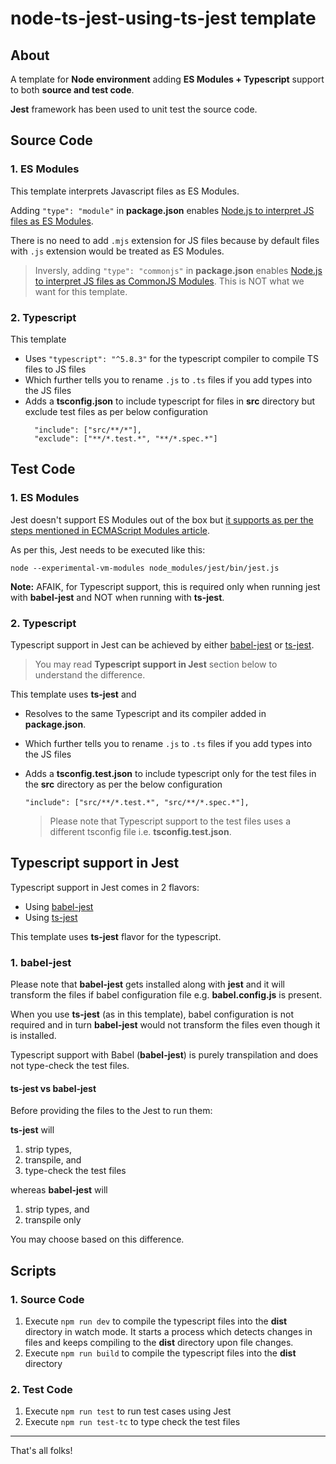 # node-ts-jest-using-ts-jest template

## About

A template for **Node environment** adding **ES Modules + Typescript** support to both **source and test code**.

**Jest** framework has been used to unit test the source code.

## Source Code

### 1. ES Modules

This template interprets Javascript files as ES Modules.

Adding `"type": "module"` in **package.json** enables [Node.js to interpret JS files as ES Modules](https://nodejs.org/api/esm.html#enabling).

There is no need to add `.mjs` extension for JS files because by default files with `.js` extension would be treated as ES Modules.

> Inversly, adding `"type": "commonjs"` in **package.json** enables [Node.js to interpret JS files as CommonJS Modules](https://nodejs.org/api/esm.html#enabling). This is NOT what we want for this template.

### 2. Typescript

This template

- Uses `"typescript": "^5.8.3"` for the typescript compiler to compile TS files to JS files
- Which further tells you to rename `.js` to `.ts` files if you add types into the JS files
- Adds a **tsconfig.json** to include typescript for files in **src** directory but exclude test files as per below configuration
  ```
    "include": ["src/**/*"],
    "exclude": ["**/*.test.*", "**/*.spec.*"]
  ```

## Test Code

### 1. ES Modules

Jest doesn't support ES Modules out of the box but [it supports as per the steps mentioned in ECMAScript Modules article](https://jestjs.io/docs/ecmascript-modules).

As per this, Jest needs to be executed like this:

```
node --experimental-vm-modules node_modules/jest/bin/jest.js
```

**Note:** AFAIK, for Typescript support, this is required only when running jest with **babel-jest** and NOT when running with **ts-jest**.

### 2. Typescript

Typescript support in Jest can be achieved by either [babel-jest](https://www.npmjs.com/package/babel-jest) or [ts-jest](https://github.com/kulshekhar/ts-jest).

> You may read **Typescript support in Jest** section below to understand the difference.

This template uses **ts-jest** and

- Resolves to the same Typescript and its compiler added in **package.json**.
- Which further tells you to rename `.js` to `.ts` files if you add types into the JS files
- Adds a **tsconfig.test.json** to include typescript only for the test files in the **src** directory as per the below configuration

  ```
  "include": ["src/**/*.test.*", "src/**/*.spec.*"],
  ```

  > Please note that Typescript support to the test files uses a different tsconfig file i.e. **tsconfig.test.json**.

## Typescript support in Jest

Typescript support in Jest comes in 2 flavors:

- Using [babel-jest](https://www.npmjs.com/package/babel-jest)
- Using [ts-jest](https://github.com/kulshekhar/ts-jest)

This template uses **ts-jest** flavor for the typescript.

### 1. babel-jest

Please note that **babel-jest** gets installed along with **jest** and it will transform the files if babel configuration file e.g. **babel.config.js** is present.

When you use **ts-jest** (as in this template), babel configuration is not required and in turn **babel-jest** would not transform the files even though it is installed.

Typescript support with Babel (**babel-jest**) is purely transpilation and does not type-check the test files.

#### ts-jest vs babel-jest

Before providing the files to the Jest to run them:

**ts-jest** will

1. strip types,
2. transpile, and
3. type-check the test files

whereas **babel-jest** will

1. strip types, and
2. transpile only

You may choose based on this difference.

## Scripts

### 1. Source Code

1. Execute
   `npm run dev` to compile the typescript files into the **dist** directory in watch mode. It starts a process which detects changes in files and keeps compiling to the **dist** directory upon file changes.
1. Execute
   `npm run build` to compile the typescript files into the **dist** directory

### 2. Test Code

1. Execute `npm run test` to run test cases using Jest
1. Execute `npm run test-tc` to type check the test files

---

That's all folks!
